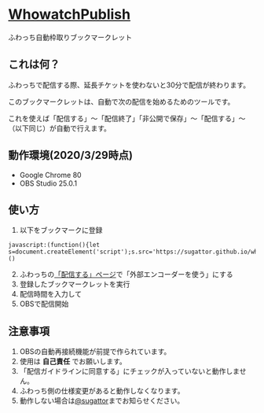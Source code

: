 # [WhowatchPublish](https://sugattor.github.io/whowatch_publish.js/)

ふわっち自動枠取りブックマークレット

## これは何？
ふわっちで配信する際、延長チケットを使わないと30分で配信が終わります。

このブックマークレットは、自動で次の配信を始めるためのツールです。

これを使えば「配信する」～「配信終了」「非公開で保存」～「配信する」～（以下同じ）が自動で行えます。

## 動作環境(2020/3/29時点)
- Google Chrome 80
- OBS Studio 25.0.1

## 使い方
1. 以下をブックマークに登録
```
javascript:(function(){let s=document.createElement('script');s.src='https://sugattor.github.io/whowatch_publish.js/whowatch_publish.js';document.body.appendChild(s)})()
```
2. ふわっちの[「配信する」ページ](https://whowatch.tv/publish)で「外部エンコーダーを使う」にする
1. 登録したブックマークレットを実行
1. 配信時間を入力して
1. OBSで配信開始

## 注意事項
1. OBSの自動再接続機能が前提で作られています。
1. 使用は __自己責任__ でお願いします。
1. 「配信ガイドラインに同意する」にチェックが入っていないと動作しません。
1. ふわっち側の仕様変更があると動作しなくなります。
1. 動作しない場合は[@sugattor](https;//twitter.com/sugattor)までお知らせください。
